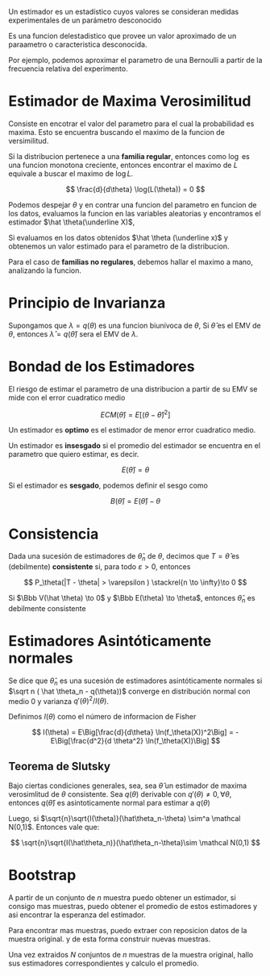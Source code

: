 Un estimador es un estadístico cuyos valores se consideran medidas experimentales de un parámetro desconocido

Es una funcion delestadistico que provee un valor aproximado de un paraametro o caracteristica desconocida.

Por ejemplo, podemos aproximar el parametro de una Bernoulli a partir de la frecuencia relativa del experimento.

# Estimador de Maxima Verosimilitud

Consiste en encotrar el valor del parametro para el cual la probabilidad es maxima. Esto se encuentra buscando el maximo de la funcion de versimilitud. 

Si la distribucion pertenece a una **familia regular**, entonces como $\log$ es una funcion monotona creciente, entonces encontrar el maximo de $L$ equivale a buscar el maximo de $\log L$.

$$
\frac{d}{d\theta} \log(L(\theta)) = 0
$$

Podemos despejar $\theta$ y en contrar una funcion del parametro en funcion de los datos, evaluamos la funcion en las variables aleatorias y encontramos el estimador $\hat \theta(\underline X)$, 

Si evaluamos en los datos obtenidos $\hat \theta (\underline x)$ y obtenemos un valor estimado para el parametro de la distribucion.

Para el caso de **familias no regulares**, debemos hallar el maximo a mano, analizando la funcion.

# Principio de Invarianza

Supongamos que $\lambda = q(\theta)$ es una funcion biunívoca de $\theta$, Si $\hat \theta$ es el EMV de $\theta$, entonces $\hat \lambda = q(\hat \theta)$ sera el EMV de $\lambda$.

# Bondad de los Estimadores

El riesgo de estimar el parametro de una distribucion a partir de su EMV se mide con el error cuadratico medio

$$
ECM(\hat \theta) = E[(\theta - \hat \theta)^2]
$$

Un estimador es **optimo** es el estimador de menor error cuadratico medio.

Un estimador es **insesgado** si el promedio del estimador se encuentra en el parametro que quiero estimar, es decir.

$$
E(\hat \theta) = \theta
$$

Si el estimador es **sesgado**, podemos definir el sesgo como

$$
B(\hat \theta) = E(\hat \theta) - \theta
$$

# Consistencia

Dada una sucesión de estimadores de $\hat \theta_n$ de $\theta$, decimos que $T = \hat \theta$ es (debilmente) **consistente** si, para todo $\varepsilon > 0$, entonces

$$
P_\theta(|T - \theta| > \varepsilon ) \stackrel{n \to \infty}\to 0
$$

Si  $\Bbb V(\hat \theta) \to 0$ y $\Bbb E(\theta) \to \theta$, entonces $\hat \theta_n$ es debilmente consistente

# Estimadores Asintóticamente normales

Se dice que $\hat \theta_n$ es una sucesión de estimadores asintóticamente normales si $\sqrt n ( \hat \theta_n - q(\theta))$ converge en distribución normal con medio 0 y varianza $q'(\theta)^2 / I(\theta)$.

Definimos $I(\theta)$ como el número de informacion de Fisher

$$
I(\theta) = E\Big[\frac{d}{d\theta} \ln(f_\theta(X))^2\Big] = - E\Big[\frac{d^2}{d \theta^2} \ln(f_\theta(X))\Big]
$$

## Teorema de Slutsky

Bajo ciertas condiciones generales, sea, sea $\hat \theta$ un estimador de maxima verosimlitud de $\theta$ consistente. Sea $q(\theta)$ derivable con $q'(\theta) \neq 0, \forall \theta$, entonces $q(\hat \theta)$ es asintoticamente normal para estimar a $q(\theta)$

Luego, si $\sqrt{n}\sqrt{I(\theta)}(\hat\theta_n-\theta) \sim^a \mathcal N(0,1)$. Entonces vale que:

$$
\sqrt{n}\sqrt{I(\hat\theta_n)}(\hat\theta_n-\theta)\sim \mathcal N(0,1)
$$

# Bootstrap

A partir de un conjunto de $n$ muestra puedo obtener un estimador, si consigo mas muestras, puedo obtener el promedio de estos estimadores y asi encontrar la esperanza del estimador.

Para encontrar mas muestras, puedo extraer con reposicion datos de la muestra original. y de esta forma construir nuevas muestras.

Una vez extraidos $N$ conjuntos de $n$ muestras de la muestra original, hallo sus estimadores correspondientes y calculo el promedio.